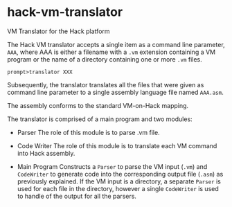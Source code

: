 # hack-vm-translator
VM Translator for the Hack platform


The Hack VM translator accepts a single item as a command line parameter, `AAA`, where AAA is either a filename with a `.vm` extension containing a VM program or the name of a directory containing one or more `.vm` files.

```console
prompt>translator XXX
```

Subsequently, the translator translates all the files that were given as command line parameter to a single assembly language file named `AAA.asm`.

The assembly conforms to the standard VM-on-Hack mapping.

The translator is comprised of a main program and two modules:
* Parser
The role of this module is to parse .vm file.

* Code Writer
The role of this module is to translate each VM command into Hack assembly.

* Main Program
Constructs a `Parser` to parse the VM input (`.vm`) and `CodeWriter` to generate code into the corresponding output file (`.asm`) as previously explained. If the VM input is a directory, a separate `Parser` is used for each file in the directory, however a single `CodeWriter` is used to handle of the output for all the parsers.
